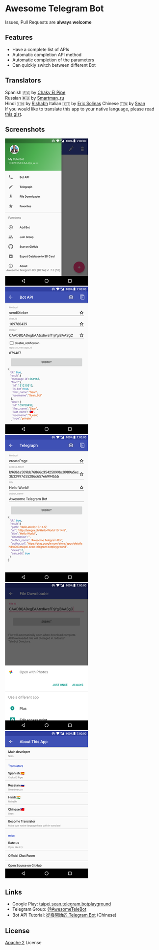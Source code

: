 # Awesome Telegram Bot
Issues, Pull Requests are **always welcome**


## Features
* Have a complete list of APIs
* Automatic completion API method
* Automatic completion of the parameters
* Can quickly switch between different Bot


## Translators
Spanish 🇪🇸 by [Chaky El Pipe](http://telegra.ph/Biografía-Chaky-El-Pipe-07-24)  
Russian 🇷🇺 by [Smartman\_ru](https://github.com/smartmanru)  
Hindi 🇮🇳 by [Rishabh](https://github.com/lulzx)
Italian 🇮🇹 by [Eric Solinas](https://t.me/EricSolinas)
Chinese 🇹🇼 by [Sean](https://www.sean.taipei)  
If you would like to translate this app to your native language, please read [this gist](https://git.io/l10n).


## Screenshots

![Home](screenshots/home.png)
![Bot API](screenshots/bot-api.png)
![Telegraph](screenshots/telegraph.png)
![File Downloader](screenshots/file-downloader.png)
![About](screenshots/about.png)


## Links
+ Google Play: [taipei.sean.telegram.botplayground](https://play.google.com/store/apps/details?id=taipei.sean.telegram.botplayground)
+ Telegram Group: [@AwesomeTeleBot](https://t.me/AwesomeTeleBot)
+ Bot API Tutorial: [從零開始的 Telegram Bot](https://blog.sean.taipei/2017/05/telegram-bot) (Chinese)


## License
[Apache 2](LICENSE) License
